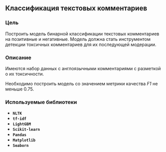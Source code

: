 ## Классификация текстовых комментариев

### Цель

Построить модель бинарной классификации текстовых комментариев на позитивные и негативные. Модель должна стать инструментом детекции токсичных комментариев для их последующей модерации.

### Описание

Имеются набор данных с англоязычными комментариями с разметкой о их токсичности. 

Необходимо построить модель со значением метрики качества *F1* не меньше 0.75.
  
### Используемые библиотеки
- **`NLTK`**
- **`tf-idf`**
- **`LightGBM`**
- **`Scikit-learn`**
- **`Pandas`**
- **`Matplotlib`**
- **`Seaborn`**

